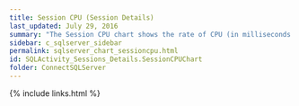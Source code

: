 ```yaml
---
title: Session CPU (Session Details)
last_updated: July 29, 2016
summary: "The Session CPU chart shows the rate of CPU (in milliseconds per second) used over time by the selected session."
sidebar: c_sqlserver_sidebar
permalink: sqlserver_chart_sessioncpu.html
id: SQLActivity_Sessions_Details.SessionCPUChart
folder: ConnectSQLServer
---
```




{% include links.html %}
